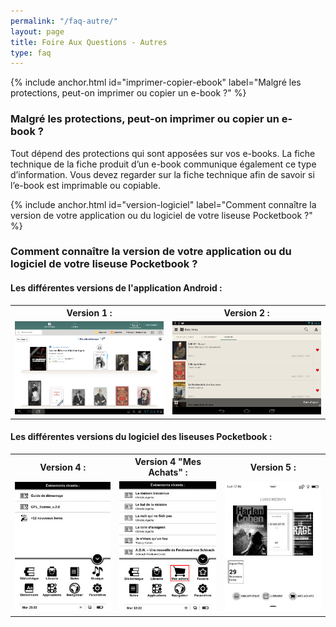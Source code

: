 ```yaml
---
permalink: "/faq-autre/"
layout: page
title: Foire Aux Questions - Autres
type: faq
---
```


{% include anchor.html id="imprimer-copier-ebook" label="Malgré les protections, peut-on imprimer ou copier un e-book ?" %}

### Malgré les protections, peut-on imprimer ou copier un e-book ?

Tout dépend des protections qui sont apposées sur vos e-books. La fiche technique de la fiche produit d’un e-book communique également ce type d’information. Vous devez regarder sur la fiche technique afin de savoir si l’e-book est imprimable ou copiable.

{% include anchor.html id="version-logiciel" label="Comment connaître la version de votre application ou du logiciel de votre liseuse Pocketbook ?" %}

### Comment connaître la version de votre application ou du logiciel de votre liseuse Pocketbook ?

#### Les différentes versions de l'application Android :

<table>
  <tr>
    <th>Version 1 :</th>
    <th>Version 2 :</th>
  </tr>
  <tr>
    <td><img src="/images/index-info-1.png" alt=""></td>
    <td><img src="/images/index-info-2.png" alt=""></td>
  </tr>
</table>

#### Les différentes versions du logiciel des liseuses Pocketbook :

<table>
  <tr>
    <th>Version 4 :</th>
    <th>Version 4 "Mes Achats" :</th>
    <th>Version 5 :</th>
  </tr>
  <tr>
    <td><img src="/images/index-info-3.jpg" alt=""></td>
    <td><img src="/images/index-info-4.jpg" alt=""></td>
    <td><img src="/images/index-info-5.jpg" alt=""></td>
  </tr>
</table>

